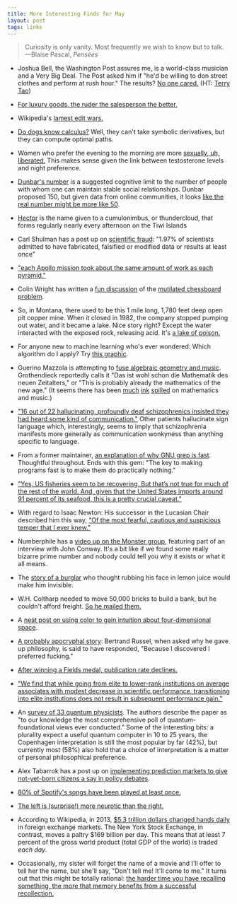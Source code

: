 ```yaml
---
title: More Interesting Finds for May
layout: post
tags: links
---
```


> Curiosity is only vanity. Most frequently we wish to know but to talk.
<span id="quote-attribute">—Blaise Pascal, <em>Pensées</em></span>

* Joshua Bell, the Washington Post assures me, is a world-class musician and a Very Big Deal. The Post asked him if "he'd be willing to don street clothes and perform at rush hour." The results? [No one cared.](http://www.washingtonpost.com/wp-dyn/content/article/2007/04/04/AR2007040401721.html) (HT: [Terry Tao](http://terrytao.wordpress.com/))

* [For luxury goods, the ruder the salesperson the better.](http://marginalrevolution.com/marginalrevolution/2014/05/rude-salespeople-make-you-buy-fancy-things.html)

* Wikipedia's [lamest edit wars.](https://en.wikipedia.org/wiki/Wikipedia:Lamest_edit_wars)

* [Do dogs know calculus?](http://www.csun.edu/~dgray/BE528/Pennigs2003Dogs_Calculus.pdf) Well, they can't take symbolic derivatives, but they can compute optimal paths. 

* Women who prefer the evening to the morning are more [sexually, uh, liberated.](http://www.sciencedirect.com/science/article/pii/S0191886914002207) This makes sense given the link between testosterone levels and night preference.

* [Dunbar's number](https://en.wikipedia.org/wiki/Dunbar%27s_number) is a suggested cognitive limit to the number of people with whom one can maintain stable social relationships. Dunbar proposed 150, but given data from online communities, it looks [like the real number might be more like 50](http://lesswrong.com/lw/x9/dunbars_function/).

* [Hector](https://en.wikipedia.org/wiki/Hector_%28cloud%29) is the name given to a cumulonimbus, or thundercloud, that forms regularly nearly every afternoon on the Tiwi Islands

* Carl Shulman has a post up on [scientific fraud](http://reflectivedisequilibrium.blogspot.com/2014/05/what-do-null-fields-tell-us-about-fraud.html): "1.97% of scientists admitted to have fabricated, falsified or modified data or results at least once"

* ["each Apollo mission took about the same amount of work as each pyramid."](http://what-if.xkcd.com/95/)

* Colin Wright has written a [fun discussion](http://rmm.ludus-opuscula.org/PDF_Files/Colin_Mutilated_4_9%281_2014%29_low.pdf) of the [mutilated chessboard problem](https://en.wikipedia.org/wiki/Mutilated_chessboard_problem).

* So, in Montana, there used to be this 1 mile long, 1,780 feet deep open pit copper mine. When it closed in 1982, the company stopped pumping out water, and it became a lake. Nice story right? Except the water interacted with the exposed rock, releasing acid. It's [a lake of poison.](https://en.wikipedia.org/wiki/Berkeley_Pit)

* For anyone new to machine learning who's ever wondered: Which algorithm do I apply? Try [this graphic](http://i.imgur.com/twr2j8Y.png).

* Guerino Mazzola is attempting to [fuse algebraic geometry and music](https://en.wikipedia.org/wiki/Guerino_Mazzola). Grothendieck reportedly calls it "Das ist wohl schon die Mathematik des neuen Zeitalters," or "This is probably already the mathematics of the new age." (It seems there has been [much](http://math.ucr.edu/home/baez/week234.html) [ink](http://golem.ph.utexas.edu/category/2009/05/the_mathematics_of_music_at_ch.html) [spilled](http://www.math.ist.utl.pt/~jpinto/arquivos/Musica/MUSIC01.PDF) on mathematics and music.)

* ["16 out of 22 hallucinating, profoundly deaf schizophrenics insisted they had heard some kind of communication."](http://www.reddit.com/r/askscience/comments/253b43/how_would_schizophrenia_manifest_itself_in/) Other patients hallucinate sign language which, interestingly, seems to imply that schizophrenia manifests more generally as communication wonkyness than anything specific to language. 

* From a former maintainer, [an explanation of why GNU grep is fast](http://lists.freebsd.org/pipermail/freebsd-current/2010-August/019310.html). Thoughtful throughout. Ends with this gem: "The key to making programs fast is to make them do practically nothing."

* ["Yes, US fisheries seem to be recovering. But that’s not true for much of the rest of the world. And, given that the United States imports around 91 percent of its seafood, this is a pretty crucial caveat."](http://marginalrevolution.com/marginalrevolution/2014/05/the-commons-are-still-tragic.html)

* With regard to Isaac Newton: His successor in the Lucasian Chair described him this way, ["Of the most fearful, cautious and suspicious temper that I ever knew."](http://www-groups.dcs.st-and.ac.uk/history/Extras/Keynes_Newton.html)

* Numberphile has a [video up on the Monster group](https://www.youtube.com/watch?v=jsSeoGpiWsw), featuring part of an interview with John Conway. It's a bit like if we found some really bizarre prime number and nobody could tell you why it exists or what it all means.

* The [story of a burglar](http://mindhacks.com/2010/02/11/the-burglar-with-the-lemon-juice-disguise/) who thought rubbing his face in lemon juice would make him invisible. 

* W.H. Coltharp needed to move 50,000 bricks to build a bank, but he couldn't afford freight. [So he mailed them.](http://www.futilitycloset.com/2014/05/10/sign-here-2/)

* A [neat post on using color to gain intuition about four-dimensional space](http://www.rdrop.com/~half/Creations/Puzzles/visualizing.4D/).

* [A probably apocryphal story](https://www.nytimes.com/books/first/m/monk-01russell.html): Bertrand Russel, when asked why he gave up philosophy, is said to have responded, "Because I discovered I preferred fucking."

* [After winning a Fields medal, publication rate declines.](http://marginalrevolution.com/marginalrevolution/2014/05/how-winning-the-fields-medal-affects-scientific-output.html)

* ["We find that while going from elite to lower-rank institutions on average associates with modest decrease in scientific performance, transitioning into elite institutions does not result in subsequent performance gain."](http://www.nature.com/srep/2014/140424/srep04770/full/srep04770.html)

* An [survey of 33 quantum physicists](http://arxiv.org/pdf/1301.1069v1.pdf). The authors describe the paper as "to our knowledge the most comprehensive poll of quantum-foundational views ever conducted." Some of the interesting bits: a plurality expect a useful quantum computer in 10 to 25 years, the Copenhagen interpretation is still the most popular by far (42%), but currently most (58%) also hold that a choice of interpretation is a matter of personal philosophical preference.

* Alex Tabarrok has a post up on [implementing prediction markets to give not-yet-born citizens a say in policy debates](http://marginalrevolution.com/marginalrevolution/2014/05/should-the-future-get-a-vote.html). 

* [80% of Spotify's songs have been played at least once.](http://gizmodo.com/more-than-4-million-spotify-songs-have-never-been-playe-1444955615)

* [The left is (surprise!) more neurotic than the right.](http://www.yourmorals.org/blog/2011/02/are-liberals-more-neurotic-than-conservatives/)

* According to Wikipedia, in 2013, [$5.3 trillion dollars changed hands daily](https://en.wikipedia.org/wiki/Foreign_exchange_market) in foreign exchange markets. The New York Stock Exchange, in contrast, moves a paltry $169 billion per day. This means that at least 7 percent of the gross world product (total GDP of the world) is traded *each day*. 

* Occasionally, my sister will forget the name of a movie and I'll offer to tell her the name, but she'll say, "Don't tell me! It'll come to me." It turns out that this might be totally rational: [the harder time you have recalling something, the more that memory benefits from a successful recollection.](http://www2.kent.edu/CAS/Psychology/resources/cml/upload/Pyc-Rawson-2009-JML-pdf.pdf)
